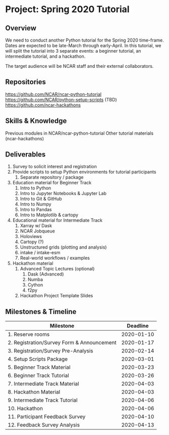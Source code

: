 # Project: Spring 2020 Tutorial

## Overview
We need to conduct another Python tutorial for the Spring 2020 time-frame.
Dates are expected to be late-March through early-April.  In this tutorial,
we will split the tutorial into 3 separate events: a beginner tutorial, an
intermediate tutorial, and a hackathon.

The target audience will be NCAR staff and their external collaborators.

## Repositories
https://github.com/NCAR/ncar-python-tutorial
https://github.com/NCAR/python-setup-scripts (TBD)
https://github.com/ncar-hackathons

## Skills & Knowledge
Previous modules in NCAR/ncar-python-tutorial
Other tutorial materials (ncar-hackathons)

## Deliverables
1. Survey to solicit interest and registration
2. Provide scripts to setup Python environments for tutorial participants
   1. Separate repository / package
3. Education material for Beginner Track
   1. Intro to Python
   2. Intro to Jupyter Notebooks & Jupyter Lab
   3. Intro to Git & GitHub
   4. Intro to Numpy
   5. Intro to Pandas
   6. Intro to Matplotlib & cartopy
4. Educational material for Intermediate Track
   1. Xarray w/ Dask
   2. NCAR Jobqueue
   3. Holoviews
   4. Cartopy (?)
   5. Unstructured grids (plotting and analysis)
   6. intake / intake-esm
   7. Real-world workflows / examples
5. Hackathon material
   1. Advanced Topic Lectures (optional)
      1. Dask (Advanced)
      2. Numba
      3. Cython
      4. f2py
   2. Hackathon Project Template Slides

## Milestones & Timeline

| Milestone                                  | Deadline         |
|--------------------------------------------|------------------|
| 1. Reserve rooms                           | 2020-01-10       |
| 2. Registration/Survey Form & Announcement | 2020-01-17       |
| 3. Registration/Survey Pre-Analysis        | 2020-02-14       |
| 4. Setup Scripts Package                   | 2020-03-01       |
| 5. Beginner Track Material                 | 2020-03-23       |
| 6. Beginner Track Tutorial                 | 2020-03-26       |
| 7. Intermediate Track Material             | 2020-04-03       |
| 8. Hackathon Material                      | 2020-04-03       |
| 9. Intermediate Track Tutorial             | 2020-04-06       |
| 10. Hackathon                              | 2020-04-06       |
| 11. Participant Feedback Survey            | 2020-04-10       |
| 12. Feedback Survey Analysis               | 2020-04-13       |
